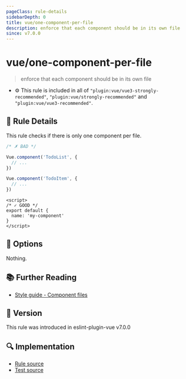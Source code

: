 ```yaml
---
pageClass: rule-details
sidebarDepth: 0
title: vue/one-component-per-file
description: enforce that each component should be in its own file
since: v7.0.0
---
```


# vue/one-component-per-file

> enforce that each component should be in its own file

- :gear: This rule is included in all of `"plugin:vue/vue3-strongly-recommended"`, `"plugin:vue/strongly-recommended"` and `"plugin:vue/vue3-recommended"`.

## :book: Rule Details

This rule checks if there is only one component per file.

<eslint-code-block filename="a.js" language="javascript" :rules="{'vue/one-component-per-file': ['error']}">

```js
/* ✗ BAD */

Vue.component('TodoList', {
  // ...
})

Vue.component('TodoItem', {
  // ...
})
```

</eslint-code-block>

<eslint-code-block :rules="{'vue/one-component-per-file': ['error']}">

```vue
<script>
/* ✓ GOOD */
export default {
  name: 'my-component'
}
</script>
```

</eslint-code-block>

## :wrench: Options

Nothing.

## :books: Further Reading

- [Style guide - Component files](https://vuejs.org/style-guide/rules-strongly-recommended.html#component-files)

## :rocket: Version

This rule was introduced in eslint-plugin-vue v7.0.0

## :mag: Implementation

- [Rule source](https://github.com/vuejs/eslint-plugin-vue/blob/master/lib/rules/one-component-per-file.js)
- [Test source](https://github.com/vuejs/eslint-plugin-vue/blob/master/tests/lib/rules/one-component-per-file.js)
